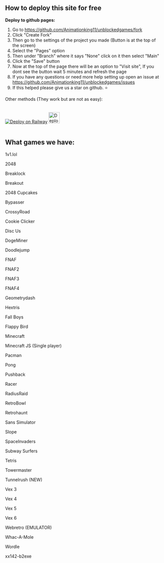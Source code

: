 ## How to deploy this site for free
**Deploy to github pages:**
1. Go to https://github.com/Animationking11/unblockedgames/fork
2. Click "Create Fork"
3. Then go to the settings of the project you made (Button is at the top of the screen)
4. Select the "Pages" option
5. Then under "Branch" where it says "None" click on it then select "Main"
6. Click the "Save" button
7. Now at the top of the page there will be an option to "Visit site", If you dont see the button wait 5 minutes and refresh the page
8. If you have any questions or need more help setting up open an issue at https://github.com/Animationking11/unblockedgames/issues
7. If this helped please give us a star on github. ⭐

Other methods (They work but are not as easy):

[![Deploy on Railway](https://railway.app/button.svg)](https://github.com/Animationking11/unblockedgames/wiki/Deploying-to-Railway)
[<img src="https://camo.githubusercontent.com/aaa5efab04d69a070ff9ee9f75506b38932a7300359318135f4790c31b7dace4/68747470733a2f2f7265706c2e69742f62616467652f6769746875622f756e6b6e6f776e626c7565677579362f4d696e6553776565706572" alt="Deploy instance on Replit" height="36px" style="margin: 20px 0;">](https://github.com/Animationking11/unblockedgames/wiki/Deploying-to-replit)
## What games we have:
1v1.lol

2048

Breaklock

Breakout

2048 Cupcakes

Bypasser

CrossyRoad

Cookie Clicker

Disc Us

DogeMiner

Doodlejump

FNAF

FNAF2

FNAF3

FNAF4

Geometrydash

Hextris

Fall Boys

Flappy Bird

Minecraft

Minecraft JS (Single player)

Pacman

Pong

Pushback

Racer

RadiusRaid

RetroBowl

Retrohaunt

Sans Simulator

Slope

SpaceInvaders

Subway Surfers

Tetris

Towermaster

Tunnelrush (NEW)

Vex 3

Vex 4

Vex 5

Vex 6

Webretro (EMULATOR)

Whac-A-Mole

Wordle

xx142-b2exe
